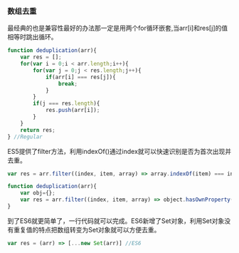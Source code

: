 ### 数组去重
最经典的也是兼容性最好的办法那一定是用两个for循环嵌套,当arr[i]和res[j]的值相等时跳出循环。
```js
function deduplication(arr){
	var res = [];
	for(var i = 0;i < arr.length;i++){
		for(var j = 0;j < res.length;j++){
			if(arr[i] === res[j]){
				break;
			}
		}
		if(j === res.length){
		    res.push(arr[i]);
		}
	}
	return res;
} //Regular
```
ES5提供了filter方法，利用indexOf()通过index就可以快速识别是否为首次出现并去重。
```js
var res = arr.filter((index, item, array) => array.indexOf(item) === index) //ES5

function deduplication(arr){
	var obj={};
	var res = arr.filter((index, item, array) => object.hasOwnProperty(typeof item + JSON.stringify(item)) ? false : (obj[typeof item + JSON.stringify(item)] = true)) //Object
}
```
到了ES6就更简单了，一行代码就可以完成。ES6新增了Set对象，利用Set对象没有重复值的特点把数组转变为Set对象就可以方便去重。
```js
var res = (arr) => [...new Set(arr)] //ES6
```
